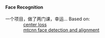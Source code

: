 #### Face Recognition

一个项目，做了两门课，幸运...
Based on:   
&#8195;&#8195;&#8195;&#8195;[center loss](https://github.com/ydwen/caffe-face)  
&#8195;&#8195;&#8195;&#8195;[mtcnn face detection and alignment](https://github.com/kpzhang93/MTCNN_face_detection_alignment)